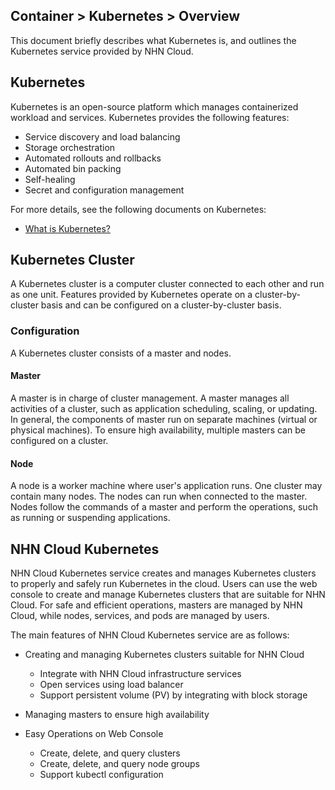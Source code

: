 ## Container > Kubernetes > Overview
This document briefly describes what Kubernetes is, and outlines the Kubernetes service provided by NHN Cloud. 

## Kubernetes
Kubernetes is an open-source platform which manages containerized workload and services. Kubernetes provides the following features: 

* Service discovery and load balancing 
* Storage orchestration 
* Automated rollouts and rollbacks 
* Automated bin packing 
* Self-healing
* Secret and configuration management 

For more details, see the following documents on Kubernetes:  

* [What is Kubernetes?](https://kubernetes.io/docs/concepts/overview/what-is-kubernetes/)

## Kubernetes Cluster 
A Kubernetes cluster is a computer cluster connected to each other and run as one unit. Features provided by Kubernetes operate on a cluster-by-cluster basis and can be configured on a cluster-by-cluster basis.

### Configuration 
A Kubernetes cluster consists of a master and nodes.  

#### Master 
A master is in charge of cluster management. A master manages all activities of a cluster, such as application scheduling, scaling, or updating. In general, the components of master run on separate machines (virtual or physical machines). To ensure high availability, multiple masters can be configured on a cluster. 

#### Node
A node is a worker machine where user's application runs. One cluster may contain many nodes. The nodes can run when connected to the master. Nodes follow the commands of a master and perform the operations, such as running or suspending applications.


## NHN Cloud Kubernetes
NHN Cloud Kubernetes service creates and manages Kubernetes clusters to properly and safely run Kubernetes in the cloud. Users can use the web console to create and manage Kubernetes clusters that are suitable for NHN Cloud. For safe and efficient operations, masters are managed by NHN Cloud, while nodes, services, and pods are managed by users.

The main features of NHN Cloud Kubernetes service are as follows: 

* Creating and managing Kubernetes clusters suitable for NHN Cloud
    * Integrate with NHN Cloud infrastructure services
    * Open services using load balancer 
    * Support persistent volume (PV) by integrating with block storage

* Managing masters to ensure high availability 

* Easy Operations on Web Console 
    * Create, delete, and query clusters
    * Create, delete, and query node groups
    * Support kubectl configuration 
